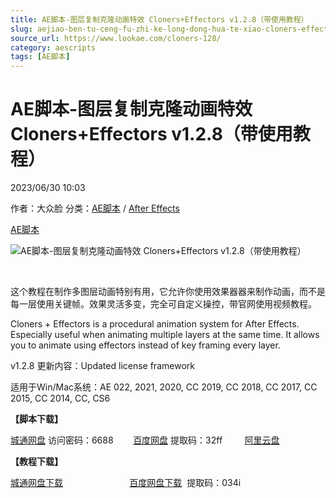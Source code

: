 ```yaml
---
title: AE脚本-图层复制克隆动画特效 Cloners+Effectors v1.2.8（带使用教程）
slug: aejiao-ben-tu-ceng-fu-zhi-ke-long-dong-hua-te-xiao-cloners-effectors-v1-2-8-dai-shi-yong-jiao-cheng
source_url: https://www.lookae.com/cloners-128/
category: aescripts
tags: [AE脚本]
---
```

# AE脚本-图层复制克隆动画特效 Cloners+Effectors v1.2.8（带使用教程）

2023/06/30 10:03

作者：大众脸
分类：[AE脚本](https://www.lookae.com/after-effects/aescripts/) / [After Effects](https://www.lookae.com/after-effects/)

[AE脚本](https://www.lookae.com/tag/ae%e8%84%9a%e6%9c%ac/)

![AE脚本-图层复制克隆动画特效 Cloners+Effectors v1.2.8（带使用教程）](https://www.lookae.com/wp-content/uploads/2016/12/Cloners-Effectors-.jpg "AE脚本-图层复制克隆动画特效 Cloners+Effectors v1.2.8（带使用教程）-LookAE.com")

﻿

这个教程在制作多图层动画特别有用，它允许你使用效果器器来制作动画，而不是每一层使用关键帧。效果灵活多变，完全可自定义操控，带官网使用视频教程。

Cloners + Effectors is a procedural animation system for After Effects. Especially useful when animating multiple layers at the same time. It allows you to animate using effectors instead of key framing every layer.

v1.2.8 更新内容：Updated license framework

适用于Win/Mac系统：AE 022, 2021, 2020, CC 2019, CC 2018, CC 2017, CC 2015, CC 2014, CC, CS6

**【脚本下载】**

[城通网盘](https://url70.ctfile.com/f/2827370-878951703-3e9efd?p=4431) 访问密码：6688        [百度网盘](https://pan.baidu.com/s/1tKjP8qPNO3_doYduPDj1fg?pwd=32ff) 提取码：32ff         [阿里云盘](https://www.aliyundrive.com/s/Lu27jnQGShT)

**【教程下载】**

[城通网盘下载](https://lookae.ctfile.com/fs/680462-362726808)                           [百度网盘下载](https://pan.baidu.com/s/1m21eBUKTIRjOM1_3wF8FuA)  提取码：034i
